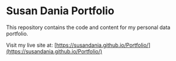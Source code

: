 # Susan Dania Portfolio

This repository contains the code and content for my personal data portfolio.

Visit my live site at: [https://susandania.github.io/Portfolio/](https://susandania.github.io/Portfolio/)
